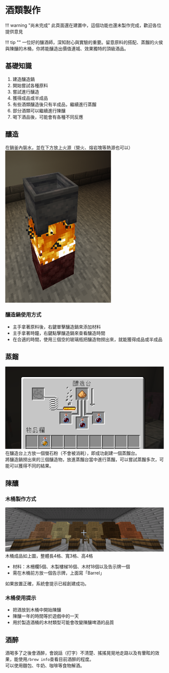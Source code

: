 # 酒類製作
!!! warning "尚未完成"
    此頁面還在建置中，這個功能也還未製作完成，歡迎各位提供意見
    
!!! tip ""
    一位好的釀酒師，深知耐心與實驗的重要。留意原料的搭配、蒸餾的火侯與陳釀的木桶，你將能釀造出價值連城、效果獨特的頂級酒品。

## 基礎知識
1. 建造釀造鍋
2. 開始嘗試各種原料
3. 嘗試進行釀造
4. 獲得成品或半成品
5. 有些酒類釀造後只有半成品，繼續進行蒸餾
6. 部分酒類可以繼續進行陳釀
7. 喝下酒品後，可能會有各種不同反應
## 釀造
在鍋釜內裝水，並在下方放上火源（營火、熔岩塊等熱源也可以）  
![image](../image/brewery-1.png)   
### 釀造鍋使用方式
- 主手拿著原料後，右鍵單擊釀造鍋來添加材料
- 主手拿著時鐘，右鍵點擊釀造鍋來查看釀造時間
- 在合適的時間，使用三個空的玻璃瓶把釀造物撈出來，就能獲得成品或半成品
## 蒸餾
![image](../image/brewery-2.png)    
在釀造台上方放一個螢石粉（不會被消耗），即成功創建一個蒸餾台。   
將釀造鍋撈出來的三個釀造物，放進蒸餾台當中進行蒸餾，可以嘗試蒸餾多次，可能可以獲得不同的結果。  
## 陳釀
### 木桶製作方式
![image](../image/brewery-3.png)   
木桶成品如上圖，整體長4格、寬3格、高4格   

- 材料：木柵欄5個、木製樓梯16個、木材18個以及告示牌一個  
- 需在木桶前方放一個告示牌，上面寫「Barrel」  

如果放置正確，系統會提示已經創建成功。  
### 木桶使用提示
- 把酒放到木桶中開始陳釀
- 陳釀一年的時間等於遊戲中的一天
- 用於製造酒桶的木材類型可能會改變陳釀啤酒的品質
## 酒醉
酒喝多了之後會酒醉，會說話（打字）不清楚、搖搖晃晃地走路以及有暈眩的效果，能使用`/brew info`查看目前酒醉的程度。  
可以使用麵包、牛奶、咖啡等食物解酒。